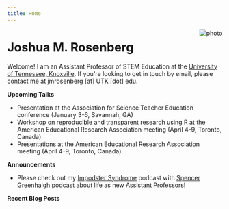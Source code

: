 ```yaml
---
title: Home
---
```


[<img src="jmr-utk-headshot.jpg" style="max-width:15%;min-width:40px;float:right;" alt="photo" />](https://github.com/yihui/hugo-xmin)

# Joshua M. Rosenberg

Welcome! I am an Assistant Professor of STEM Education at the [University of Tennessee, Knoxville](http://utk.edu/). If you're looking to get in touch by email, please contact me at jmrosenberg [at] UTK [dot] edu.

**Upcoming Talks**

- Presentation at the Association for Science Teacher Education conference (January 3-6, Savannah, GA)
- Workshop on reproducible and transparent research using R at the American Educational Research Association meeting (April 4-9, Toronto, Canada)
- Presentations at the American Educational Research Association meeting (April 4-9, Toronto, Canada)

**Announcements**

- Please check out my [Impodster Syndrome](http://impodstersyndrome.libsyn.com/) podcast with [Spencer Greenhalgh](http://www.spencergreenhalgh.com/) podcast about life as new Assistant Professors!

**Recent Blog Posts**
